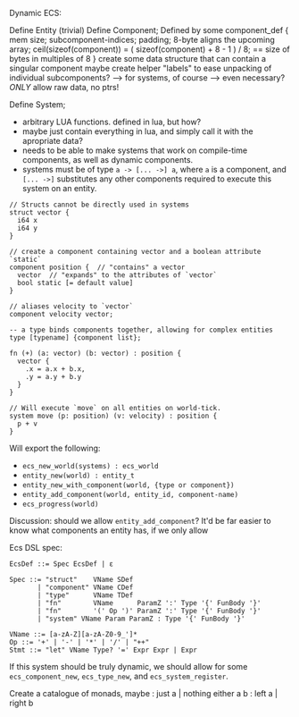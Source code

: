 Dynamic ECS:

Define Entity (trivial)
Define Component;
  Defined by some component_def {
    mem size;
    subcomponent-indices;
    padding;
    8-byte aligns the upcoming array; ceil(sizeof(component)) = ( sizeof(component) + 8 - 1 ) / 8; == size of bytes in multiples of 8
  }
  create some data structure that can contain a singular component
  maybe create helper "labels" to ease unpacking of individual subcomponents?
    --> for systems, of course
    --> even necessary?
  _ONLY_ allow raw data, no ptrs!

Define System;
  * arbitrary LUA functions. defined in lua, but how?
  * maybe just contain everything in lua, and simply call it with the apropriate
    data?
  * needs to be able to make systems that work on compile-time components, as well
    as dynamic components.
  * systems must be of type `a -> [... ->] a`, where `a` is a component, and
    `[... ->]` substitutes any other components required to execute this system
    on an entity.


```
// Structs cannot be directly used in systems
struct vector {
  i64 x
  i64 y
}

// create a component containing vector and a boolean attribute `static`
component position {  // "contains" a vector
  vector  // "expands" to the attributes of `vector`
  bool static [= default value]
}

// aliases velocity to `vector`
component velocity vector;

-- a type binds components together, allowing for complex entities
type [typename] {component list};

fn (+) (a: vector) (b: vector) : position {
  vector {
    .x = a.x + b.x,
    .y = a.y + b.y
  }
}

// Will execute `move` on all entities on world-tick.
system move (p: position) (v: velocity) : position {
  p + v
}
```

Will export the following:
* `ecs_new_world(systems) : ecs_world`
* `entity_new(world) : entity_t`
* `entity_new_with_component(world, {type or component})`
* `entity_add_component(world, entity_id, component-name)`
* `ecs_progress(world)`

Discussion: should we allow `entity_add_component`? It'd be far easier to know
what components an entity has, if we only allow

Ecs DSL spec:

```
EcsDef ::= Spec EcsDef | ε

Spec ::= "struct"    VName SDef
       | "component" VName CDef
       | "type"      VName TDef
       | "fn"        VName      ParamZ ':' Type '{' FunBody '}'
       | "fn"        '(' Op ')' ParamZ ':' Type '{' FunBody '}'
       | "system" VName Param ParamZ : Type '{' FunBody '}'

VName ::= [a-zA-Z][a-zA-Z0-9_']*
Op ::= '+' | '-' | '*' | '/' | "++"
Stmt ::= "let" VName Type? '=' Expr Expr | Expr
```

If this system should be truly dynamic, we should allow for some `ecs_component_new`, `ecs_type_new`, and `ecs_system_register`.

Create a catalogue of monads,
maybe : just a | nothing
either a b : left a | right b
